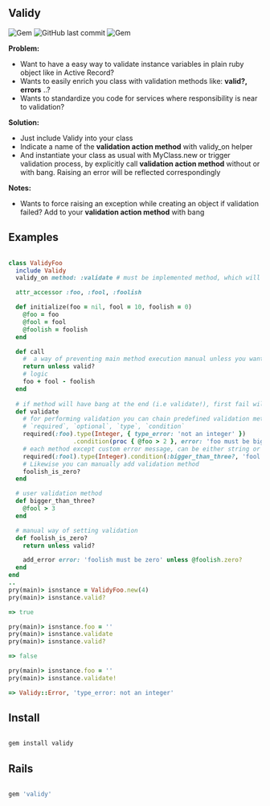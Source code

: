 ## Validy

![Gem](https://img.shields.io/gem/dt/validy.svg)
![GitHub last commit](https://img.shields.io/github/last-commit/nucleom42/validy.svg)
![Gem](https://img.shields.io/gem/v/validy.svg)

**Problem:**

* Want to have a easy way to validate instance variables in plain ruby object like in Active Record? 
* Wants to easily enrich you class with validation methods like: **valid?, errors** ..?
* Wants to standardize you code for services where responsibility is near to validation?

**Solution:**

* Just include Validy into your class
* Indicate a name of the **validation action method** with validy_on helper
* And instantiate your class as usual with MyClass.new or trigger validation process, by explicitly call **validation action method** without or with bang. Raising an error will be reflected correspondingly

**Notes:**

* Wants to force raising an exception while creating an object if validation failed? Add to your **validation action method** with bang

## Examples

```ruby

class ValidyFoo
  include Validy
  validy_on method: :validate # must be implemented method, which will be triggered for defining valid state of the instance.

  attr_accessor :foo, :fool, :foolish

  def initialize(foo = nil, fool = 10, foolish = 0)
    @foo = foo
    @fool = fool
    @foolish = foolish
  end

  def call
    #  a way of preventing main method execution manual unless you want continue logic neglecting validation state
    return unless valid?
    # logic
    foo + fool - foolish
  end
  
  # if method will have bang at the end (i.e validate!), first fail will raise an error
  def validate
    # for performing validation you can chain predefined validation methods for each variable:
    # `required`, `optional`, `type`, `condition`
    required(:foo).type(Integer, { type_error: 'not an integer' })
                  .condition(proc { @foo > 2 }, error: 'foo must be bigger than 2')
    # each method except custom error message, can be either string or a hash
    required(:fool).type(Integer).condition(:bigger_than_three?, 'fool must be bigger than 3')
    # Likewise you can manually add validation method
    foolish_is_zero?
  end

  # user validation method
  def bigger_than_three?
    @fool > 3
  end

  # manual way of setting validation
  def foolish_is_zero?
    return unless valid?

    add_error error: 'foolish must be zero' unless @foolish.zero?
  end
end
..
pry(main)> isnstance = ValidyFoo.new(4)
pry(main)> isnstance.valid?

=> true

pry(main)> isnstance.foo = ''
pry(main)> isnstance.validate
pry(main)> isnstance.valid?

=> false

pry(main)> isnstance.foo = ''
pry(main)> isnstance.validate!

=> Validy::Error, 'type_error: not an integer'
```

## Install

```ruby

gem install validy

```

## Rails

```ruby

gem 'validy'

```
